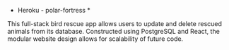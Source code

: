* Heroku - polar-fortress *

This full-stack bird rescue app allows users to update and delete rescued animals from its database. Constructed using PostgreSQL and React, the modular website design allows for scalability of future code. 
